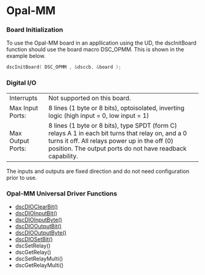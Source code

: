 # Opal-MM

### Board Initialization

To use the Opal-MM board in an appllication using the UD, the dscInitBoard function should use the board macro DSC\_OPMM. This is shown in the example below.

```c
dscInitBoard( DSC_OPMM , &dsccb, &board );
```

### Digital I/O

|  |  |
| :--- | :--- |
| Interrupts | Not supported on this board. |
| Max Input Ports: | 8 lines \(1 byte or 8 bits\), optoisolated, inverting logic \(high input = 0, low input = 1\) |
| Max Output Ports: | 8 lines \(1 byte or 8 bits\), type SPDT \(form C\) relays A 1 in each bit turns that relay on, and a 0 turns it off. All relays power up in the off \(0\) position. The output ports do not have readback capability. |

The inputs and outputs are fixed direction and do not need configuration prior to use.

### Opal-MM Universal Driver Functions

* [dscDIOClearBit\(\) ](../14.-universal-driver-apis/dscdioclearbit.md)
* [dscDIOInputBit\(\)](../14.-universal-driver-apis/dscdioinputbit.md) 
* [dscDIOInputByte\(\) ](../14.-universal-driver-apis/dscdioinputbyte.md)
* [dscDIOOutputBit\(\) ](../14.-universal-driver-apis/dscdiooutputbit.md)
* [dscDIOOutputByte\(\) ](../14.-universal-driver-apis/dscdiooutputbyte.md)
* [dscDIOSetBit\(\)](../14.-universal-driver-apis/dscdiosetbit.md)
* dscSetRelay\(\)
* dscGetRelay\(\)
* dscSetRelayMulti\(\)
* dscGetRelayMulti\(\)


